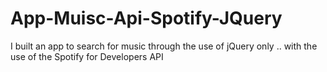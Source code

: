 # App-Muisc-Api-Spotify-JQuery
 I built an app to search for music through the use of jQuery only .. with the use of the Spotify for Developers API
